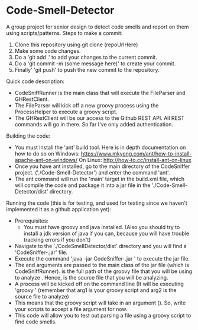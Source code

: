 # Code-Smell-Detector
A group project for senior design to detect code smells and report on them using scripts/patterns.
Steps to make a commit:
1) Clone this repository using git clone (repoUrlHere)
2) Make some code changes.
3) Do a 'git add .' to add your changes to the current commit.
4) Do a 'git commit -m (some message here)' to create your commit.
5) Finally' 'git push' to push the new commit to the repository.

Quick code description:
- CodeSniffRunner is the main class that will execute the FileParser and GHRestClient.
- The FileParser will kick off a new groovy process using the ProcessHelper to execute a groovy script.
- The GHRestClient will be our access to the Github REST API. All REST commands will go in there. So far I've only added authentication.

Building the code:
- You must install the 'ant' build tool. Here is in depth documentation on how to do so on Windows: https://www.mkyong.com/ant/how-to-install-apache-ant-on-windows/ On Linux: http://how-to.cc/install-ant-on-linux
- Once you have ant installed, go to the main directory of the CodeSniffer project. ('./Code-Smell-Detector') and enter the command 'ant'.
- The ant command will run the 'main' target in the build.xml file, which will compile the code and package it into a jar file in the './Code-Smell-Detector/dist' directory.

Running the code (this is for testing, and used for testing since we haven't implemented it as a github application yet):
- Prerequisites:
  - You must have groovy and java installed. (Also you should try to install a jdk version of java if you can, because you will have trouble tracking errors if you don't)
- Navigate to the './CodeSmellDetector/dist' directory and you will find a 'CodeSniffer-<timestamp>.jar' file.
- Execute the command 'java -jar CodeSniffer-<timestamp>.jar <arg1> <arg2>' to execute the jar file.
- The <arg1> and <arg2> arguments are passed to the main class of the jar file (which is CodeSniffRunner). <arg1> is the full path of the groovy file that you will be using to analyze <arg2>. Hence, <arg2> is the source file that you will be analyzing.
- A process will be kicked off on the command line (It will be executing 'groovy <arg1> <arg2>' (remember that arg1 is your groovy script and arg2 is the source file to analyze)
- This means that the groovy script will take in an argument (<arg2>). So, write your scripts to accept a file argument for now.
- This code will allow you to test out parsing a file using a groovy script to find code smells.
